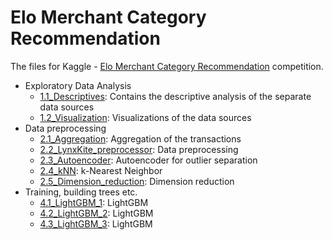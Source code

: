 Elo Merchant Category Recommendation
====================================

The files for Kaggle - [Elo Merchant Category Recommendation](#https://www.kaggle.com/c/elo-merchant-category-recommendation) competition.

* Exploratory Data Analysis
	* [1.1_Descriptives](https://github.com/Zol-S/kaggle/blob/master/Elo%20Merchant%20Category%20Recommendation/1.1_Descriptives.ipynb): Contains the descriptive analysis of the separate data sources
	* [1.2_Visualization](https://github.com/Zol-S/kaggle/blob/master/Elo%20Merchant%20Category%20Recommendation/1.2_Visualization.ipynb): Visualizations of the data sources
* Data preprocessing
	* [2.1_Aggregation](https://github.com/Zol-S/kaggle/blob/master/Elo%20Merchant%20Category%20Recommendation/2.1_Aggregation.ipynb): Aggregation of the transactions
	* [2.2_LynxKite_preprocessor](https://github.com/Zol-S/kaggle/blob/master/Elo%20Merchant%20Category%20Recommendation/2.2_LynxKite_preprocessor.ipynb): Data preprocessing
	* [2.3_Autoencoder](https://github.com/Zol-S/kaggle/blob/master/Elo%20Merchant%20Category%20Recommendation/2.3_Autoencoder.ipynb): Autoencoder for outlier separation
	* [2.4_kNN](https://github.com/Zol-S/kaggle/blob/master/Elo%20Merchant%20Category%20Recommendation/2.4_kNN.ipynb): k-Nearest Neighbor
	* [2.5_Dimension_reduction](https://github.com/Zol-S/kaggle/blob/master/Elo%20Merchant%20Category%20Recommendation/2.5_Dimension_reduction.ipynb): Dimension reduction
* Training, building trees etc.
	* [4.1_LightGBM_1](https://github.com/Zol-S/kaggle/blob/master/Elo%20Merchant%20Category%20Recommendation/4.1_Training.ipynb): LightGBM
	* [4.2_LightGBM_2](https://github.com/Zol-S/kaggle/blob/master/Elo%20Merchant%20Category%20Recommendation/4.2_Training.ipynb): LightGBM
	* [4.3_LightGBM_3](https://github.com/Zol-S/kaggle/blob/master/Elo%20Merchant%20Category%20Recommendation/4.3_Training.ipynb): LightGBM
